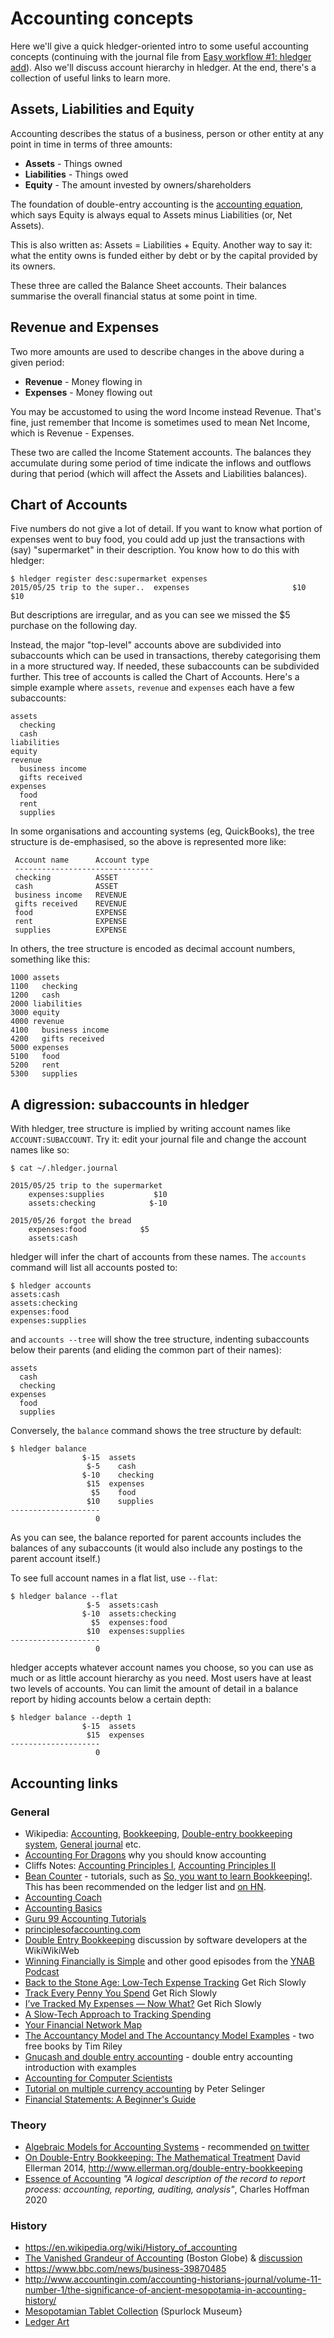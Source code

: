 <!-- toc -->

# Accounting concepts

Here we'll give a quick hledger-oriented intro to some useful accounting concepts
(continuing with the journal file from [Easy workflow #1: hledger add](add.html)).
Also we'll discuss account hierarchy in hledger.
At the end, there's a collection of useful links to learn more.

## Assets, Liabilities and Equity

Accounting describes the status of a business, person or other entity at any point in time in terms of three amounts:

- **Assets**      - Things owned
- **Liabilities** - Things owed
- **Equity**      - The amount invested by owners/shareholders

The foundation of double-entry accounting is the [accounting equation](http://en.wikipedia.org/wiki/accounting_equation), which says
Equity is always equal to Assets minus Liabilities (or, Net Assets).

This is also written as: Assets = Liabilities + Equity.
Another way to say it: what the entity owns is funded either by debt or by the capital provided by its owners.

These three are called the Balance Sheet accounts. Their balances summarise the overall financial status at some point in time.


## Revenue and Expenses

Two more amounts are used to describe changes in the above during a given period:

- **Revenue**     - Money flowing in
- **Expenses**    - Money flowing out

You may be accustomed to using the word Income instead Revenue.
That's fine, just remember that Income is sometimes used to mean Net
Income, which is Revenue - Expenses.

These two are called the Income Statement accounts.  The balances they
accumulate during some period of time indicate the inflows and
outflows during that period (which will affect the Assets and
Liabilities balances).


## Chart of Accounts

Five numbers do not give a lot of detail. If you want to know what
portion of expenses went to buy food, you could add up just the
transactions with (say) "supermarket" in their description. You know how to do this with hledger:

```shell
$ hledger register desc:supermarket expenses
2015/05/25 trip to the super..  expenses                       $10           $10
```

But descriptions are irregular, and as you can see we missed the $5 purchase on the following day.

Instead, the major "top-level" accounts above are subdivided into subaccounts which can be used
in transactions, thereby categorising them in a more structured way.
If needed, these subaccounts can be subdivided further.
This tree of accounts is called the Chart of Accounts. Here's a simple example
where `assets`, `revenue` and `expenses` each have a few subaccounts:

```
assets
  checking
  cash
liabilities
equity
revenue
  business income
  gifts received
expenses
  food
  rent
  supplies
```

In some organisations and accounting systems (eg, QuickBooks), the
tree structure is de-emphasised, so the above is represented more
like:

```
 Account name      Account type
 ------------------------------- 
 checking          ASSET
 cash              ASSET
 business income   REVENUE
 gifts received    REVENUE
 food              EXPENSE
 rent              EXPENSE
 supplies          EXPENSE
```

In others, the tree structure is encoded as decimal account numbers, something like this:

```
1000 assets
1100   checking
1200   cash
2000 liabilities
3000 equity
4000 revenue
4100   business income
4200   gifts received
5000 expenses
5100   food
5200   rent
5300   supplies
```

## A digression: subaccounts in hledger

With hledger, tree structure is implied by writing account names like `ACCOUNT:SUBACCOUNT`.
Try it: edit your journal file and change the account names like so:

```shell
$ cat ~/.hledger.journal

2015/05/25 trip to the supermarket
    expenses:supplies           $10
    assets:checking            $-10

2015/05/26 forgot the bread
    expenses:food            $5
    assets:cash
```

hledger will infer the chart of accounts from these names.
The `accounts` command will list all accounts posted to:
```shell
$ hledger accounts
assets:cash
assets:checking
expenses:food
expenses:supplies
```

and `accounts --tree` will show the tree structure, indenting subaccounts below their parents (and eliding the common part of their names):
```shell
assets
  cash
  checking
expenses
  food
  supplies
```

Conversely, the `balance` command shows the tree structure by default:
```shell
$ hledger balance
                $-15  assets
                 $-5    cash
                $-10    checking
                 $15  expenses
                  $5    food
                 $10    supplies
--------------------
                   0
```

As you can see, the balance reported for parent accounts includes the
balances of any subaccounts (it would also include any postings to the
parent account itself.)

To see full account names in a flat list, use `--flat`:

```shell
$ hledger balance --flat
                 $-5  assets:cash
                $-10  assets:checking
                  $5  expenses:food
                 $10  expenses:supplies
--------------------
                   0
```

hledger accepts whatever account names you choose, so you can use as much or as little account hierarchy as you need.
Most users have at least two levels of accounts.
You can limit the amount of detail in a balance report by hiding accounts below a certain depth:

```shell
$ hledger balance --depth 1
                $-15  assets
                 $15  expenses
--------------------
                   0
```





<!--

### Transactions

A transaction is a movement of money from some account(s) to some
other account(s).  There are many common types of transaction.  A
purchase is where money moves from an asset account to an expense
account.  Eg, buying food.

-->

<!-- TODO make date-independent -->

## Accounting links

### General

- Wikipedia:
 [Accounting](http://en.wikipedia.org/wiki/Accounting),
 [Bookkeeping](http://en.wikipedia.org/wiki/Bookkeeping),
 [Double-entry bookkeeping system](http://en.wikipedia.org/wiki/Double_entry_bookkeeping_system),
 [General journal](http://en.wikipedia.org/wiki/General_journal)
 etc.
- [Accounting For Dragons](http://podcastle.org/2009/10/09/pc-miniature-38-accounting-for-dragons) why you should know accounting
- Cliffs Notes:
  [Accounting Principles I](https://www.cliffsnotes.com/study-guides/accounting/accounting-principles-i),
  [Accounting Principles II](https://www.cliffsnotes.com/study-guides/accounting/accounting-principles-ii)
- [Bean Counter](http://www.dwmbeancounter.com/) - tutorials, such as
  [So, you want to learn Bookkeeping!](http://www.dwmbeancounter.com/tutorial/Tutorial.html).
  This has been recommended on the ledger list and [on HN](https://news.ycombinator.com/item?id=17245101).
- [Accounting Coach](https://www.accountingcoach.com/)
- [Accounting Basics](http://www.accountingverse.com/accounting-basics/)
- [Guru 99 Accounting Tutorials](http://www.guru99.com/accounting.html)
- [principlesofaccounting.com](http://www.principlesofaccounting.com)
- [Double Entry Bookkeeping](http://c2.com/cgi/wiki?DoubleEntryBookkeeping) discussion by software developers at the WikiWikiWeb
- [Winning Financially is Simple](http://directory.libsyn.com/episode/index/show/youneedabudget/id/2657122) and other good episodes from the [YNAB Podcast](http://directory.libsyn.com/shows/view/id/youneedabudget)
- [Back to the Stone Age: Low-Tech Expense Tracking](http://www.getrichslowly.org/blog/2011/02/28/back-to-the-stone-age-low-tech-expense-tracking/) Get Rich Slowly
- [Track Every Penny You Spend](http://www.getrichslowly.org/blog/2006/09/22/track-every-penny-you-spend/) Get Rich Slowly
- [I’ve Tracked My Expenses — Now What?](http://www.getrichslowly.org/blog/2011/04/08/ask-the-readers-ive-tracked-my-expenses-now-what/) Get Rich Slowly
- [A Slow-Tech Approach to Tracking Spending](http://mobile.nytimes.com/2014/05/12/your-money/household-budgeting/a-slow-tech-approach-to-tracking-spending.html)
- [Your Financial Network Map](http://www.bargaineering.com/articles/financial-network-map.html)
- [The Accountancy Model and The Accountancy Model Examples](https://www.google.com/search?hl=en&q=%2B%22The%20Accountancy%20Model%22%20%2B%22The%20Accountancy%20Model%20Examples%22) - two free books by Tim Riley
- [Gnucash and double entry accounting](http://www.austintek.com/gnucash/ncsa-gnucash-talk.html) - double entry accounting introduction with examples
- [Accounting for Computer Scientists](http://martin.kleppmann.com/2011/03/07/accounting-for-computer-scientists.html)
- [Tutorial on multiple currency accounting](http://www.mscs.dal.ca/~selinger/accounting/tutorial.html) by Peter Selinger
- [Financial Statements: A Beginner's Guide](https://www.causal.app/blog/whats-a-financial-statement)

### Theory

- [Algebraic Models for Accounting Systems](https://www.amazon.com/Algebraic-Accounting-Systems-Salvador-Rambaud/dp/9814287113) - recommended [on twitter](https://twitter.com/meekaale/status/1000426850819170304)
- [On Double-Entry Bookkeeping: The Mathematical Treatment](https://arxiv.org/abs/1407.1898) David Ellerman 2014, <http://www.ellerman.org/double-entry-bookkeeping>
- [Essence of Accounting](http://xbrl.squarespace.com/journal/2020/5/12/essence-of-accounting.html?printerFriendly=true) 
  *"A logical description of the record to report process: accounting, reporting, auditing, analysis"*, Charles Hoffman 2020

### History

- <https://en.wikipedia.org/wiki/History_of_accounting>
- [The Vanished Grandeur of Accounting](http://www.bostonglobe.com/ideas/2014/06/07/the-vanished-grandeur-accounting/3zcbRBoPDNIryWyNYNMvbO/story.html) (Boston Globe) & [discussion](https://news.ycombinator.com/item?id=7933746)
- <https://www.bbc.com/news/business-39870485>
- <http://www.accountingin.com/accounting-historians-journal/volume-11-number-1/the-significance-of-ancient-mesopotamia-in-accounting-history/>
- [Mesopotamian Tablet Collection](https://www.spurlock.illinois.edu/collections/notable-collections/profiles/mesopotamian-tablet.html) (Spurlock Museum}
- [Ledger Art](https://www.mpm.edu/research-collections/anthropology/online-collections-research/ledger-art-collection)
